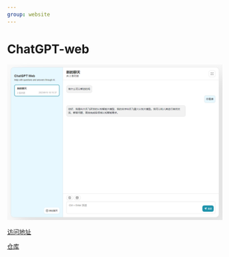 ```yaml
---
group: website
---
```


# ChatGPT-web

![ChatGPT-web](./images/chatgpt_web.png)

[访问地址](http://www.torrentjiang.store/AI-helper/#/chat)

[仓库](https://github.com/torrentjiang/chatgpt-web)
